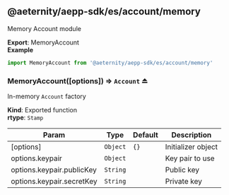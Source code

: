 <a id="module_@aeternity/aepp-sdk/es/account/memory"></a>

## @aeternity/aepp-sdk/es/account/memory
Memory Account module

**Export**: MemoryAccount  
**Example**  
```js
import MemoryAccount from '@aeternity/aepp-sdk/es/account/memory'
```
<a id="exp_module_@aeternity/aepp-sdk/es/account/memory--MemoryAccount"></a>

### MemoryAccount([options]) ⇒ `Account` ⏏
In-memory `Account` factory

**Kind**: Exported function  
**rtype**: `Stamp`

| Param | Type | Default | Description |
| --- | --- | --- | --- |
| [options] | `Object` | <code>{}</code> | Initializer object |
| options.keypair | `Object` |  | Key pair to use |
| options.keypair.publicKey | `String` |  | Public key |
| options.keypair.secretKey| `String` |  | Private key |


